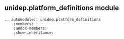 ## unidep.platform_definitions module

```{eval-rst}
.. automodule:: unidep.platform_definitions
    :members:
    :undoc-members:
    :show-inheritance:
```
